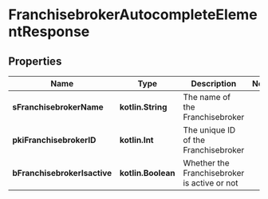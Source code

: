 
# FranchisebrokerAutocompleteElementResponse

## Properties
| Name | Type | Description | Notes |
| ------------ | ------------- | ------------- | ------------- |
| **sFranchisebrokerName** | **kotlin.String** | The name of the Franchisebroker |  |
| **pkiFranchisebrokerID** | **kotlin.Int** | The unique ID of the Franchisebroker |  |
| **bFranchisebrokerIsactive** | **kotlin.Boolean** | Whether the Franchisebroker is active or not |  |



